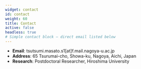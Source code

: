 ```yaml
---
widget: contact
id: contact
weight: 60
title: Contact
active: false
headless: true
# Simple contact block — direct email listed below
---
```


<div id="contact"></div>

- **Email**: tsutsumi.masato.s1[at]f.mail.nagoya-u.ac.jp
- **Address**: 65 Tsurumai-cho, Showa-ku, Nagoya, Aichi, Japan
- **Research**: Postdoctoral Researcher, Hiroshima University
